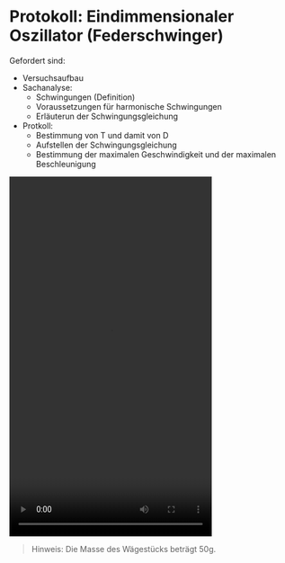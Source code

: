 Protokoll: Eindimmensionaler Oszillator (Federschwinger)
===========================================================

Gefordert sind:

- Versuchsaufbau
- Sachanalyse:
    - Schwingungen (Definition)
    - Voraussetzungen für harmonische Schwingungen
    - Erläuterun der Schwingungsgleichung
- Protkoll:
    - Bestimmung von T und damit von D
    - Aufstellen der Schwingungsgleichung
    - Bestimmung der maximalen Geschwindigkeit und der maximalen Beschleunigung
    
<video width="360" height="640" controls loop>
  <source src="15_mechanische_Schwingungen_experiment.mp4" type="video/mp4">
Your browser does not support the video tag.
</video>

> Hinweis: Die Masse des Wägestücks beträgt 50g.
